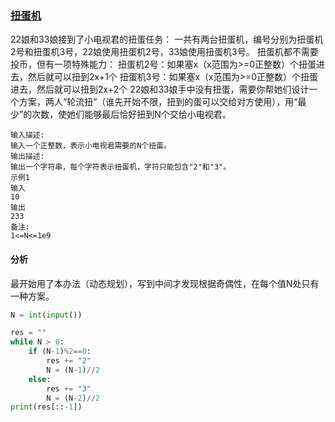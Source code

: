 ### [扭蛋机](<https://www.nowcoder.com/practice/9d26441a396242a9a0f7d2106fc130c7?tpId=149&&tqId=33971&rp=1&ru=/ta/exam-bilibili&qru=/ta/exam-bilibili/question-ranking>)

22娘和33娘接到了小电视君的扭蛋任务：
一共有两台扭蛋机，编号分别为扭蛋机2号和扭蛋机3号，22娘使用扭蛋机2号，33娘使用扭蛋机3号。
扭蛋机都不需要投币，但有一项特殊能力：
扭蛋机2号：如果塞x（x范围为>=0正整数）个扭蛋进去，然后就可以扭到2x+1个
扭蛋机3号：如果塞x（x范围为>=0正整数）个扭蛋进去，然后就可以扭到2x+2个
22娘和33娘手中没有扭蛋，需要你帮她们设计一个方案，两人“轮流扭”（谁先开始不限，扭到的蛋可以交给对方使用），用“最少”的次数，使她们能够最后恰好扭到N个交给小电视君。

```
输入描述:
输入一个正整数，表示小电视君需要的N个扭蛋。
输出描述:
输出一个字符串，每个字符表示扭蛋机，字符只能包含"2"和"3"。
示例1
输入
10
输出
233
备注:
1<=N<=1e9
```

#### 分析

最开始用了本办法（动态规划），写到中间才发现根据奇偶性，在每个值N处只有一种方案。

```python
N = int(input())

res = ""
while N > 0:
    if (N-1)%2==0:
        res += "2"
        N = (N-1)//2
    else:
        res += "3"
        N = (N-2)//2
print(res[::-1])
```

